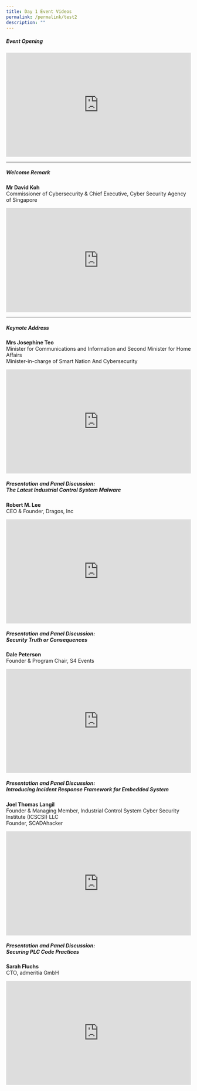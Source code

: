 ```yaml
---
title: Day 1 Event Videos
permalink: /permalink/test2
description: ""
---
```

##### **Event Opening**
<div class="video-container">
<iframe width="853" height="315" src="https://www.youtube.com/embed/L44KxHJBhV4" frameborder="0" allow="accelerometer; autoplay; encrypted-media; gyroscope; picture-in-picture" allowfullscreen></iframe></div>
<hr class="my-3 border-primary" />	

##### **Welcome Remark**
<b>Mr David Koh</b><br> Commissioner of Cybersecurity & Chief Executive, Cyber Security Agency of Singapore

<div class="video-container">
<iframe width="853" height="315" src="https://www.youtube.com/embed/EBwKi65oLM4" frameborder="0" allow="accelerometer; autoplay; encrypted-media; gyroscope; picture-in-picture" allowfullscreen></iframe></div>
<hr class="my-3 border-primary" />	

##### **Keynote Address**
<b>Mrs Josephine Teo</b><br> Minister for Communications and Information and Second Minister for Home Affairs <br>Minister-in-charge of Smart Nation And Cybersecurity

<div class="video-container">
<iframe width="853" height="315" src="https://www.youtube.com/embed/DjM-j1Yifko" frameborder="0" allow="accelerometer; autoplay; encrypted-media; gyroscope; picture-in-picture" allowfullscreen></iframe></div>

##### **Presentation and Panel Discussion: <br>The Latest Industrial Control System Malware**
<b>Robert M. Lee</b><br> CEO & Founder, Dragos, Inc<br>
<div class="video-container">
<iframe width="853" height="315" src="https://www.youtube.com/embed/uTq706YyQHY" frameborder="0" allow="accelerometer; autoplay; encrypted-media; gyroscope; picture-in-picture" allowfullscreen></iframe>
</div>

##### **Presentation and Panel Discussion: <br>Security Truth or Consequences**
<b>Dale Peterson</b><br> Founder & Program Chair, S4 Events<br>
<div class="video-container">
<iframe width="853" height="315" src="https://www.youtube.com/embed/CZ1-Ns6Fqxw" frameborder="0" allow="accelerometer; autoplay; encrypted-media; gyroscope; picture-in-picture" allowfullscreen></iframe>
</div>

##### **Presentation and Panel Discussion: <br>Introducing Incident Response Framework for Embedded System**

<b>Joel Thomas Langil</b><br>Founder & Managing Member,   Industrial Control System Cyber Security Institute (ICSCSI) LLC  
Founder, SCADAhacker<br>

<div class="video-container">
<iframe width="853" height="315" src="https://www.youtube.com/embed/Gp1tTNE3sq4" frameborder="0" allow="accelerometer; autoplay; encrypted-media; gyroscope; picture-in-picture" allowfullscreen></iframe></div>

##### **Presentation and Panel Discussion: <br>Securing PLC Code Practices**

<b>Sarah Fluchs</b><br>CTO, admeritia GmbH<br>

<div class="video-container">
<iframe width="853" height="315" src="https://www.youtube.com/embed/vc4iYTUQHFA" frameborder="0" allow="accelerometer; autoplay; encrypted-media; gyroscope; picture-in-picture" allowfullscreen></iframe></div>








<style type="text/css"> 
	    .video-container {
      position: relative;
      padding-bottom: 56.25%; /* 16:9 */
      height: 0;
    }
    .video-container iframe {
      position: absolute;
      top: 0;
      left: 0;
      width: 100%;
      height: 100%;
    }
	</style>